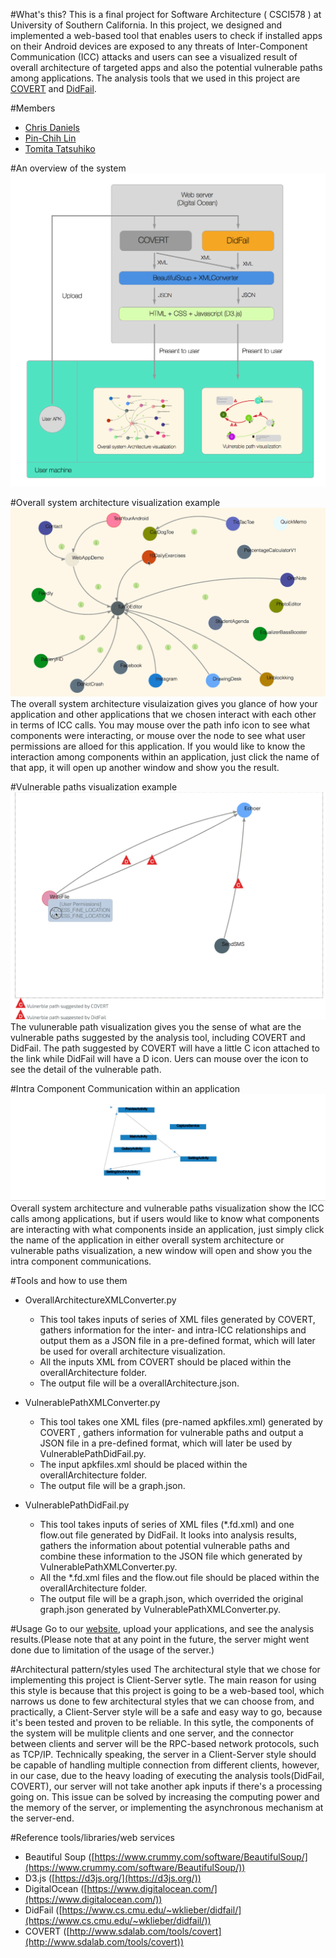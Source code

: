 #What's this?
This is a final project for Software Architecture ( CSCI578 ) at University of Southern California. In this project, we designed and implemented a web-based tool that enables users to check if installed apps on their Android devices are exposed to any threats of Inter-Component Communication (ICC) attacks and users can see a visualized result of overall architecture of targeted apps and also the potential vulnerable paths among applications. The analysis tools that we used in this project are [COVERT](http://www.sdalab.com/tools/covert) and [DidFail](https://www.cs.cmu.edu/~wklieber/didfail/).

#Members
* [Chris Daniels](https://github.com/chris-daniels)
* [Pin-Chih Lin](https://github.com/pinchih)
* [Tomita Tatsuhiko](https://github.com/tomitatsu)

#An overview of the system     
![picture alt](https://github.com/pinchih/CS578-Final-Project/blob/master/image/system_graph.png?raw=true)

#Overall system architecture visualization example
![](/image/overall_system_architecture_example.gif)
The overall system architecture visulaization gives you glance of how your application and other applications that we chosen interact with each other in terms of ICC calls. You may mouse over the path info icon to see what components were interacting, or mouse over the node to see what user permissions are alloed for this application. If you would like to know the interaction among components within an application, just click the name of that app, it will open up another window and show you the result.

#Vulnerable paths visualization example
![](https://github.com/pinchih/CS578-Final-Project/blob/master/image/VulnerablePath_example.gif?raw=true)
The vulunerable path visualization gives you the sense of what are the vulnerable paths suggested by the analysis tool, including COVERT and DidFail. The path suggested by COVERT will have a little C icon attached to the link while DidFail will have a D icon. Uers can mouse over the icon to see the detail of the vulnerable path.

#Intra Component Communication within an application
![](https://github.com/pinchih/CS578-Final-Project/blob/master/image/intra_compo_example.gif?raw=true)
Overall system architecture and vulnerable paths visualization show the ICC calls among applications, but if users would like to know what components are interacting with what components inside an application, just simply click the name of the application in either overall system architecture or vulnerable paths visualization, a new window will open and show you the intra component communications.

#Tools and how to use them
- OverallArchitectureXMLConverter.py
  - This tool takes inputs of series of XML files generated by COVERT, gathers information for the inter- and intra-ICC relationships and output them as a JSON file in a pre-defined format, which will later be used for overall architecture visualization.
  - All the inputs XML from COVERT should be placed within the overallArchitecture folder.
  - The output file will be a overallArchitecture.json.

- VulnerablePathXMLConverter.py
  - This tool takes one XML files (pre-named apkfiles.xml) generated by COVERT , gathers information for vulnerable paths and output a JSON file in a pre-defined format, which will later be used by VulnerablePathDidFail.py.
  - The input apkfiles.xml should be placed within the overallArchitecture folder.
  - The output file will be a graph.json.

- VulnerablePathDidFail.py
  - This tool takes inputs of series of XML files (*.fd.xml) and one flow.out file generated by DidFail. It looks into analysis results, gathers the information about potential vulnerable paths and combine these information to the JSON file which generated by VulnerablePathXMLConverter.py.
  - All the *.fd.xml files and the flow.out file should be placed within the overallArchitecture folder.
  - The output file will be a graph.json, which overrided the original graph.json generated by VulnerablePathXMLConverter.py.

#Usage
Go to our [website](http://192.241.189.66/top.html), upload your applications, and see the analysis results.(Please note that at any point in the future, the server might went done due to limitation of the usage of the server.)

#Architectural pattern/styles used
The architectural style that we chose for implementing this project is Client-Server sytle. The main reason for using this  style is because that this project is going to be a web-based tool, which narrows us done to few architectural styles that we can choose from, and practically, a Client-Server style will be a safe and easy way to go, because it's been tested and proven to be reliable.
In this sytle, the components of the system will be mulitple clients and one server, and the connector between clients and server will be the RPC-based network protocols, such as TCP/IP. Technically speaking, the server in a Client-Server style should be capable of handling multiple connection from different clients, however, in our case, due to the heavy loading of executing the analysis tools(DidFail, COVERT), our server will not take another apk inputs if there's a processing going on. This issue can be solved by increasing the computing power and the memory of the server, or implementing the asynchronous mechanism at the server-end.  


#Reference tools/libraries/web services
* Beautiful Soup ([https://www.crummy.com/software/BeautifulSoup/](https://www.crummy.com/software/BeautifulSoup/))
* D3.js ([https://d3js.org/](https://d3js.org/))
* DigitalOcean ([https://www.digitalocean.com/](https://www.digitalocean.com/))
* DidFail ([https://www.cs.cmu.edu/~wklieber/didfail/](https://www.cs.cmu.edu/~wklieber/didfail/))
* COVERT ([http://www.sdalab.com/tools/covert](http://www.sdalab.com/tools/covert))






